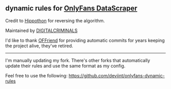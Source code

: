 ## dynamic rules for [OnlyFans DataScraper](https://github.com/DIGITALCRIMINALS/OnlyFans)
Credit to [Hippothon](https://github.com/hippothon) for reversing the algorithm.

Maintained by [DIGITALCRIMINALS](https://github.com/DIGITALCRIMINALS)

I'd like to thank [OFFriend](https://github.com/OFFriend) for providing automatic commits for years keeping the project alive, they've retired.

------
I'm manually updating my fork.
There's other forks that automatically update their rules and use the same format as my config.

Feel free to use the following:
https://github.com/deviint/onlyfans-dynamic-rules
